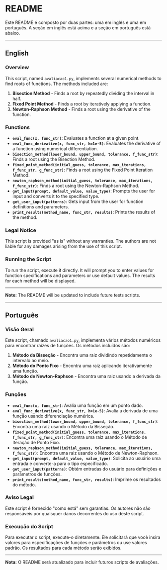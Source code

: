 # README

Este README é composto por duas partes: uma em inglês e uma em português. A seção em inglês está acima e a seção em português está abaixo.

---

## English

### Overview

This script, named `avaliacao1.py`, implements several numerical methods to find roots of functions. The methods included are:

1. **Bisection Method** - Finds a root by repeatedly dividing the interval in half.
2. **Fixed Point Method** - Finds a root by iteratively applying a function.
3. **Newton-Raphson Method** - Finds a root using the derivative of the function.

### Functions

- **`eval_func(x, func_str)`**: Evaluates a function at a given point.
- **`eval_func_derivative(x, func_str, h=1e-5)`**: Evaluates the derivative of a function using numerical differentiation.
- **`bisection_method(lower_bound, upper_bound, tolerance, f_func_str)`**: Finds a root using the Bisection Method.
- **`fixed_point_method(initial_guess, tolerance, max_iterations, f_func_str, g_func_str)`**: Finds a root using the Fixed Point Iteration Method.
- **`newton_raphson_method(initial_guess, tolerance, max_iterations, f_func_str)`**: Finds a root using the Newton-Raphson Method.
- **`get_input(prompt, default_value, value_type)`**: Prompts the user for input and converts it to the specified type.
- **`get_user_input(patterns)`**: Gets input from the user for function definitions and parameters.
- **`print_results(method_name, func_str, results)`**: Prints the results of the method.

### Legal Notice

This script is provided "as is" without any warranties. The authors are not liable for any damages arising from the use of this script.

### Running the Script

To run the script, execute it directly. It will prompt you to enter values for function specifications and parameters or use default values. The results for each method will be displayed.

---

**Note:** The README will be updated to include future tests scripts.

---

## Português

### Visão Geral

Este script, chamado `avaliacao1.py`, implementa vários métodos numéricos para encontrar raízes de funções. Os métodos incluídos são:

1. **Método da Bisseção** - Encontra uma raiz dividindo repetidamente o intervalo ao meio.
2. **Método do Ponto Fixo** - Encontra uma raiz aplicando iterativamente uma função.
3. **Método de Newton-Raphson** - Encontra uma raiz usando a derivada da função.

### Funções

- **`eval_func(x, func_str)`**: Avalia uma função em um ponto dado.
- **`eval_func_derivative(x, func_str, h=1e-5)`**: Avalia a derivada de uma função usando diferenciação numérica.
- **`bisection_method(lower_bound, upper_bound, tolerance, f_func_str)`**: Encontra uma raiz usando o Método da Bisseção.
- **`fixed_point_method(initial_guess, tolerance, max_iterations, f_func_str, g_func_str)`**: Encontra uma raiz usando o Método de Iteração de Ponto Fixo.
- **`newton_raphson_method(initial_guess, tolerance, max_iterations, f_func_str)`**: Encontra uma raiz usando o Método de Newton-Raphson.
- **`get_input(prompt, default_value, value_type)`**: Solicita ao usuário uma entrada e converte-a para o tipo especificado.
- **`get_user_input(patterns)`**: Obtém entradas do usuário para definições e parâmetros de funções.
- **`print_results(method_name, func_str, results)`**: Imprime os resultados do método.

### Aviso Legal

Este script é fornecido "como está" sem garantias. Os autores não são responsáveis por quaisquer danos decorrentes do uso deste script.

### Execução do Script

Para executar o script, execute-o diretamente. Ele solicitará que você insira valores para especificações de funções e parâmetros ou use valores padrão. Os resultados para cada método serão exibidos.

---

**Nota:** O README será atualizado para incluir futuros scripts de avaliações.
